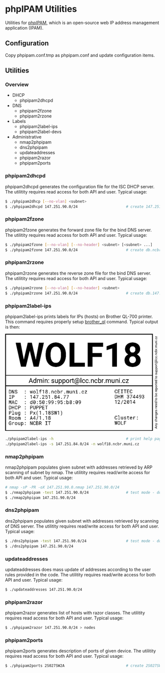 # phpIPAM Utilities

Utilities for [phpIPAM](https://phpipam.net/), which is an open-source web IP address management application (IPAM). 

## Configuration

Copy phpipam.conf.tmp as phpipam.conf and update configuration items.

## Utilities

### Overview
* DHCP
  * phpipam2dhcpd
* DNS
  * phpipam2fzone
  * phpipam2rzone
* Labels
  * phpipam2label-ips
  * phpipam2label-devs
* Administrative
  * nmap2phpipam
  * dns2phpipam
  * updateaddresses
  * phpipam2razor
  * phpipam2ports

### phpipam2dhcpd

phpipam2dhcpd generates the configuration file for the ISC DHCP server. The utilitity requires read access for both API and user. Typical usage:

```bash
$ ./phpipam2dhcp [--no-vlan] <subnet>
$ ./phpipam2dhcpd 147.251.90.0/24                      # create 147.251.90.0.conf file for isc-dhcp-server
```

### phpipam2fzone

phpipam2fzone generates the forward zone file for the bind DNS server. The utilitity requires read access for both API and user. Typical usage:

```bash
$ ./phpipam2fzone [--no-vlan] [--no-header] <subnet> [<subnet> ...]
$ ./phpipam2fzone 147.251.90.0/24                      # create db.ncbr.muni.cz file for bind server
```

### phpipam2rzone

phpipam2rzone generates the reverse zone file for the bind DNS server. The utilitity requires read access for both API and user. Typical usage:

```bash
$ ./phpipam2rzone [--no-vlan] [--no-header] <subnet>
$ ./phpipam2rzone 147.251.90.0/24                      # create db.147.251.90 file for bind server
```

### phpipam2label-ips

phpipam2label-ips prints labels for IPs (hosts) on Brother QL-700 printer. This command requires properly setup [brother_ql](https://pypi.org/project/brother_ql/) command. Typical output is then:

![IP Label](/examples/ip.png)


```bash
./phpipam2label-ips -h                                 # print help page   
./phpipam2label-ips -s 147.251.84.0/24 -n wolf18.ncbr.muni.cz
```

### nmap2phpipam

nmap2phpipam populates given subnet with addresses retrieved by ARP scanning of subnet by nmap. The utilitity requires read/write access for both API and user. Typical usage:

```bash
# nmap -sP -PR -oX 147.251.90.0.nmap 147.251.90.0/24
$ ./nmap2phpipam -test 147.251.90.0/24                 # test mode - do not update IPAM
$ ./nmap2phpipam 147.251.90.0/24
```

### dns2phpipam

dns2phpipam populates given subnet with addresses retrieved by scanning of DNS server. The utilitity requires read/write access for both API and user. Typical usage:

```bash
$ ./dns2phpipam -test 147.251.90.0/24                  # test mode - do not update IPAM
$ ./dns2phpipam 147.251.90.0/24
```

### updateaddresses

updateaddresses does mass update of addresses according to the user rules provided in the code. The utilitity requires read/write access for both API and user. Typical usage:

```bash
$ ./updateaddresses 147.251.90.0/24
```

### phpipam2razor

phpipam2razor generates list of hosts with razor classes. The utilitity requires read access for both API and user. Typical usage:

```bash
$ ./phpipam2razor 147.251.90.0/24 > nodes
```

### phpipam2ports

phpipam2ports generates description of ports of given device. The utilitity requires read access for both API and user. Typical usage:

```bash
$ ./phpipam2ports 2S027SW2A                            # create 2S027SW2A.ports file
```

